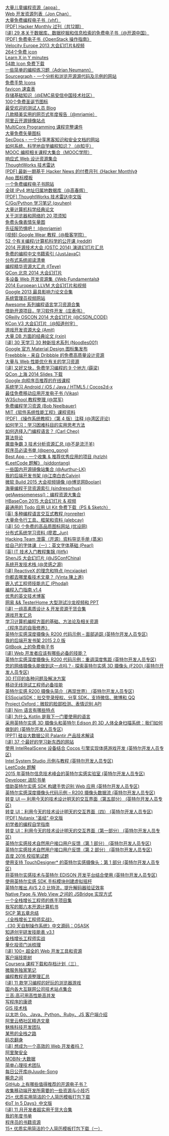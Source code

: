 [大量儿童编程资源（appa）](http://weekly.manong.io/bounce?url=https%3A%2F%2Fmedium.com%2Fp%2Fa2dc04ea9529&aid=19&nid=2)  
[Web 开发资源列表（Jon Chan）](http://weekly.manong.io/bounce?url=http%3A%2F%2Fwww.bentobox.io%2F&aid=43&nid=3)  
[大量免费编程电子书（vhf）](http://weekly.manong.io/bounce?url=https%3A%2F%2Fgithub.com%2Fvhf%2Ffree-programming-books%2Fblob%2Fmaster%2Ffree-programming-books.md&aid=71&nid=5)  
[[PDF] Hacker Monthly 过刊（共12期）](http://weekly.manong.io/bounce?url=http%3A%2F%2Fvdisk.weibo.com%2Fs%2FG-kaugh6HS2B&aid=89&nid=6)  
[[译] 29 本关于数据库、数据挖掘和信息检索的免费电子书（@开源中国）](http://weekly.manong.io/bounce?url=http%3A%2F%2Fwww.oschina.net%2Ftranslate%2F29-free-ebooks-on-database-data-mining-and-information-retrieval&aid=140&nid=8)  
[[PDF] 免费电子书《OpenStack 操作指南》](http://weekly.manong.io/bounce?url=http%3A%2F%2Fvdisk.weibo.com%2Fs%2FG-kaugh78ank&aid=169&nid=9)  
[Velocity Europe 2013 大会幻灯片&视频](http://weekly.manong.io/bounce?url=http%3A%2F%2Fvelocityconf.com%2Fvelocityeu2013%2Fpublic%2Fschedule%2Fproceedings&aid=186&nid=10)  
[264个免费 icon](http://weekly.manong.io/bounce?url=http%3A%2F%2Fikons.piotrkwiatkowski.co.uk%2F&aid=223&nid=11)  
[Learn X in Y minutes](http://weekly.manong.io/bounce?url=http%3A%2F%2Flearnxinyminutes.com%2F&aid=232&nid=12)  
[54款 Icon 免费下载](http://weekly.manong.io/bounce?url=http%3A%2F%2Fwww.smashingmagazine.com%2F2013%2F11%2F29%2Ffreebie-smallicons-icon-set%2F&aid=252&nid=12)  
[一些简单的编程练习题（Adrian Neumann）](http://weekly.manong.io/bounce?url=http%3A%2F%2Fadriann.github.io%2Fprogramming_problems.html&aid=262&nid=13)  
[Sourcegraph - 一个分析和浏览开源源代码及示例的网站](http://weekly.manong.io/bounce?url=https%3A%2F%2Fsourcegraph.com%2F&aid=281&nid=13)  
[免费手势 Icons](http://weekly.manong.io/bounce?url=http%3A%2F%2Fwww.mobiletuxedo.com%2Ftouch-gesture-icons%2F&aid=285&nid=13)  
[favicon 速查表](http://weekly.manong.io/bounce?url=https%3A%2F%2Fgithub.com%2Faudreyr%2Ffavicon-cheat-sheet&aid=286&nid=13)  
[存储基础知识（@EMC易安信中国技术社区）](http://weekly.manong.io/bounce?url=https%3A%2F%2Fcommunity.emc.com%2Fthread%2F176852&aid=316&nid=14)  
[100个免费圣诞节图标](http://weekly.manong.io/bounce?url=http%3A%2F%2Fwww.webappers.com%2F2013%2F12%2F11%2Ffree-download-100-christmas-vector-icons%2F&aid=324&nid=14)  
[最受欢迎的测试人员 Blog](http://weekly.manong.io/bounce?url=http%3A%2F%2Fwww.huibschoots.nl%2Fwordpress%2F%3Fp%3D1450&aid=365&nid=17)  
[几款精美实用的网页式年度报告（@mrjamie）](http://weekly.manong.io/bounce?url=http%3A%2F%2Fmrjamie.cc%2F2014%2F01%2F03%2Fannuals%2F&aid=370&nid=17)  
[阿里云开源镜像站点](http://weekly.manong.io/bounce?url=http%3A%2F%2Fmirrors.aliyun.com%2F&aid=382&nid=17)  
[MultiCore Programming 课程完整课件](http://weekly.manong.io/bounce?url=http%3A%2F%2Fwww.cs.tau.ac.il%2F%7Emulti%2F%3Fp%3Dslides&aid=384&nid=17)  
[大量免费矢量图标](http://weekly.manong.io/bounce?url=http%3A%2F%2Fwww.flaticon.com%2F&aid=411&nid=18)  
[SecDocs - 一个分享黑客知识和安全文档的网站](http://weekly.manong.io/bounce?url=http%3A%2F%2Fwww.secdocs.org%2F&aid=412&nid=18)  
[如何系统、科学地自学编程知识？（@知乎）](http://weekly.manong.io/bounce?url=http%3A%2F%2Fwww.zhihu.com%2Fquestion%2F20837356&aid=438&nid=19)  
[MOOC 编程相关课程大集合（MOOC学院）](http://weekly.manong.io/bounce?url=http%3A%2F%2Fmooc.guokr.com%2Fpost%2F341%2F&aid=439&nid=19)  
[响应式 Web 设计资源集合](http://weekly.manong.io/bounce?url=http%3A%2F%2Fbradfrost.github.io%2Fthis-is-responsive%2Fresources.html&aid=441&nid=19)  
[ThoughtWorks 技术雷达](http://weekly.manong.io/bounce?url=http%3A%2F%2Fwww.thoughtworks.com%2Fradar%2F&aid=484&nid=20)  
[[PDF] 最新一期基于 Hacker News 的付费月刊《Hacker Monthly》](http://weekly.manong.io/bounce?url=http%3A%2F%2Fvdisk.weibo.com%2Fs%2FG-kaugh6Dvco&aid=491&nid=20)  
[App 图标模板](http://weekly.manong.io/bounce?url=http%3A%2F%2Fappicontemplate.com%2F&aid=494&nid=20)  
[一个免费编程电子书网站](http://weekly.manong.io/bounce?url=http%3A%2F%2Fwww.freeprogrammingbook.com%2F&aid=662&nid=23)  
[全球 IPv4 地址归属地数据库（@高春辉）](http://weekly.manong.io/bounce?url=http%3A%2F%2Ftool.17mon.cn%2Fipdb.html&aid=671&nid=23)  
[[PDF] ThoughtWorks 技术雷达中文版](http://weekly.manong.io/bounce?url=http%3A%2F%2Fthoughtworks.fileburst.com%2Fassets%2Ftechnology-radar-jan-2014-cn.pdf&aid=774&nid=24)  
[C/Go/Python 学习笔记 (qyuhen)](http://weekly.manong.io/bounce?url=https%3A%2F%2Fgithub.com%2Fqyuhen%2Fbook&aid=828&nid=25)  
[大量计算机科学经典论文](http://weekly.manong.io/bounce?url=https%3A%2F%2Fgithub.com%2Fpapers-we-love%2Fpapers-we-love&aid=839&nid=25)  
[关于浏览器和网络的 20 项须知](http://weekly.manong.io/bounce?url=http%3A%2F%2Fwww.20thingsilearned.com%2Fzh-CN&aid=844&nid=25)  
[免费头像表情矢量图](http://weekly.manong.io/bounce?url=http%3A%2F%2Fwww.webappers.com%2F2014%2F03%2F26%2Ffree-download-avatars-and-emoticons-vector-set%2F&aid=852&nid=25)  
[先征服恐惧吧！ (@mrjamie)](http://weekly.manong.io/bounce?url=http%3A%2F%2Fmrjamie.cc%2F2014%2F03%2F25%2Fconquer-fear%2F&aid=854&nid=25)  
[[视频] Google Wear 教程（@极客学院）](http://weekly.manong.io/bounce?url=http%3A%2F%2Fwww.jikexueyuan.com%2Fcourse%2F39.html%3Fhmsr%3Dmanongio&aid=875&nid=26)  
[52 个有关编程/计算机科学的公开课 (reddit)](http://weekly.manong.io/bounce?url=http%3A%2F%2Fwww.reddit.com%2Fr%2Flearnprogramming%2Fcomments%2F220oqq%2Fheres_a_list_of_52_free_online_programmingcs%2F&aid=890&nid=26)  
[2014 开源技术大会 (OSTC 2014) 演讲幻灯片汇总](http://weekly.manong.io/bounce?url=http%3A%2F%2Fcode.csdn.net%2Fnews%2F2819106&aid=918&nid=27)  
[免费的编程中文书籍索引 (JustJavaC)](http://weekly.manong.io/bounce?url=https%3A%2F%2Fcode.csdn.net%2FJustJavaC%2Ffree-programming-books-zh_cn&aid=919&nid=27)  
[分布式系统阅读清单](http://weekly.manong.io/bounce?url=http%3A%2F%2Fdancres.github.io%2FPages%2F&aid=920&nid=27)  
[编程精华资源大汇总 (ITeye)](http://weekly.manong.io/bounce?url=http%3A%2F%2Fwww.iteye.com%2Fmagazines%2F130&aid=984&nid=29)  
[QCon 北京 2014 大会幻灯片](http://weekly.manong.io/bounce?url=http%3A%2F%2Fwww.qconbeijing.com%2Fvideoslides.html&aid=1024&nid=30)  
[多设备 Web 开发资源集《Web Fundamentals》](http://weekly.manong.io/bounce?url=https%3A%2F%2Fdevelopers.google.com%2Fweb%2Ffundamentals%2F&aid=1028&nid=30)  
[2014 European LLVM 大会幻灯片和视频](http://weekly.manong.io/bounce?url=http%3A%2F%2Fllvm.org%2Fdevmtg%2F2014-04%2F&aid=1174&nid=34)  
[Google 2013 最具影响力论文合集](http://weekly.manong.io/bounce?url=http%3A%2F%2Fgoogleresearch.blogspot.com%2F2014%2F06%2Finfluential-papers-for-2013.html&aid=1232&nid=37)  
[系统管理员视频网站](http://weekly.manong.io/bounce?url=http%3A%2F%2Fsysadmincasts.com%2F&aid=1255&nid=38)  
[Awesome 系列编程语言学习资源合集](http://weekly.manong.io/bounce?url=https%3A%2F%2Fgithub.com%2Fbayandin%2Fawesome-awesomeness&aid=1283&nid=39)  
[借助开源项目，学习软件开发（庄表伟）](http://weekly.manong.io/bounce?url=https%3A%2F%2Fgithub.com%2Fzhuangbiaowei%2Flearn-with-open-source&aid=1285&nid=39)  
[OReilly OSCON 2014 大会幻灯片 (@CSDN_CODE)](http://weekly.manong.io/bounce?url=http%3A%2F%2Fvdisk.weibo.com%2Fs%2Fd5aK1Um5u9MZq%2F1406874409&aid=1310&nid=40)  
[KCon V3 大会幻灯片（@知道创宇）](http://weekly.manong.io/bounce?url=https%3A%2F%2Fgithub.com%2Fknownsec%2FKCon%2Ftree%2Fmaster%2FKCon%2520V3&aid=1368&nid=42)  
[游戏开发资源大全 (Amit)](http://weekly.manong.io/bounce?url=http%3A%2F%2Fwww-cs-students.stanford.edu%2F%7Eamitp%2Fgameprog.html&aid=1369&nid=42)  
[大量 DB 方面的经典论文 (rxin)](http://weekly.manong.io/bounce?url=https%3A%2F%2Fgithub.com%2Frxin%2Fdb-readings&aid=1405&nid=43)  
[[译] 30 天学习 30 种新技术系列 (Noodles001)](http://weekly.manong.io/bounce?url=http%3A%2F%2Fsegmentfault.com%2Fa%2F1190000000349384&aid=1488&nid=46)  
[Google 官方 Material Design 图标集发布](http://weekly.manong.io/bounce?url=https%3A%2F%2Fgithub.com%2Fgoogle%2Fmaterial-design-icons%2Freleases%2Ftag%2F1.0.0&aid=1545&nid=48)  
[Freebbble - 来自 Dribbble 的免费高质量设计资源](http://weekly.manong.io/bounce?url=http%3A%2F%2Ffreebbble.com%2F&aid=1546&nid=48)  
[大量与 Web 性能优化有关的学习资源](http://weekly.manong.io/bounce?url=https%3A%2F%2Fgithub.com%2Fdavidsonfellipe%2Fawesome-wpo&aid=1565&nid=49)  
[[译] 又好又快，免费学习编程的 9 个地方 (薛梁)](http://weekly.manong.io/bounce?url=http%3A%2F%2Fcode.csdn.net%2Fnews%2F2822252&aid=1566&nid=49)  
[QCon 上海 2014 Slides 下载](http://weekly.manong.io/bounce?url=http%3A%2F%2F2014.qconshanghai.com%2Fslides.html&aid=1575&nid=49)  
[Google 向程序员推荐的在线课程](http://weekly.manong.io/bounce?url=http%3A%2F%2Fmooc.guokr.com%2Fpost%2F610231%2F&aid=1626&nid=51)  
[系统学习 Android / iOS / Java / HTML5 / Cocos2d-x](http://weekly.manong.io/bounce?url=http%3A%2F%2Fwww.jikexueyuan.com%2F%3Fhmsr%3Dmanong_video_index&aid=1627&nid=51)  
[最佳免费移动应用开发电子书 (Vikas)](http://weekly.manong.io/bounce?url=http%3A%2F%2Fdevzum.com%2F2014%2F11%2F19%2Fbest-free-ebooks-to-made-easy-mobile-app-development%2F&aid=1675&nid=52)  
[W3School 教程整理 (@禁军)](http://weekly.manong.io/bounce?url=http%3A%2F%2Fwww.jianshu.com%2Fp%2F046583fda70c&aid=1690&nid=53)  
[免费编程学习资源 (Bob Neelbauer)](http://weekly.manong.io/bounce?url=http%3A%2F%2Fsocialmatchbox.com%2Fwp%2Flearn-to-code-learn-programming%2F&aid=1721&nid=54)  
[MIT《软件系统性能工程》课程资料](http://weekly.manong.io/bounce?url=http%3A%2F%2Focw.mit.edu%2Fcourses%2Felectrical-engineering-and-computer-science%2F6-172-performance-engineering-of-software-systems-fall-2010%2Fdownload-course-materials%2F&aid=1757&nid=55)  
[[PDF] 《操作系统教程》（第 4 版）注释 (@湾区评论)](http://weekly.manong.io/bounce?url=http%3A%2F%2Fvdisk.weibo.com%2Fs%2FEtFH2YLwKTAw&aid=1784&nid=57)  
[如何学习：学习困难科目的实用思考方法](http://weekly.manong.io/bounce?url=https%3A%2F%2Fwww.coursera.org%2Fcourse%2Flearning&aid=1767&nid=57)  
[如何选择入门编程语言？ (Carl Cheo)](http://weekly.manong.io/bounce?url=http%3A%2F%2Fcarlcheo.com%2Fstartcoding&aid=1803&nid=58)  
[算法导论](http://weekly.manong.io/bounce?url=http%3A%2F%2Fopen.163.com%2Fspecial%2Fopencourse%2Falgorithms.html&aid=1860&nid=60)  
[魔兽争霸 3 技术分析资源汇总 (@不是流汗羊)](http://weekly.manong.io/bounce?url=http%3A%2F%2Fjjyy.guru%2Fwar3-tech%2F&aid=1912&nid=61)  
[程序员必读书单 (@peng_gong)](http://weekly.manong.io/bounce?url=http%3A%2F%2Flucida.me%2Fblog%2Fdeveloper-reading-list%2F&aid=1929&nid=61)  
[Best App - 一个收集 & 推荐优秀应用的项目 (hzlzh)](http://weekly.manong.io/bounce?url=https%3A%2F%2Fgithub.com%2Fhzlzh%2FBest-App&aid=2034&nid=64)  
[《LeetCode 题解》 (siddontang)](http://weekly.manong.io/bounce?url=https%3A%2F%2Fwww.gitbook.com%2Fbook%2Fsiddontang%2Fleetcode-solution%2Fdetails&aid=2101&nid=66)  
[一些国内开源镜像站集合 (@Aurthur-LK)](http://weekly.manong.io/bounce?url=http%3A%2F%2Fblog.gitos.cn%2F2015%2F04%2F19%2FSome-Domestic-Mirrors.html&aid=2147&nid=67)  
[我的后端开发书架 (@江南白衣Calvin)](http://weekly.manong.io/bounce?url=http%3A%2F%2Fcalvin1978.blogcn.com%2Farticles%2Fbookshelf.html&aid=2227&nid=69)  
[微软 Build 2015 大会视频镜像 (@博览网Boolan)](http://weekly.manong.io/bounce?url=http%3A%2F%2Fboolan.com%2Fbuild&aid=2293&nid=70)  
[海量编程干货资源索引 (sindresorhus)](http://weekly.manong.io/bounce?url=https%3A%2F%2Fgithub.com%2Fsindresorhus%2Fawesome&aid=2330&nid=71)  
[getAwesomeness()：编程资源大集合](http://weekly.manong.io/bounce?url=http%3A%2F%2Fgetawesomeness.com%2F&aid=2390&nid=72)  
[HBaseCon 2015 大会幻灯片 & 视频](http://weekly.manong.io/bounce?url=http%3A%2F%2Fhbasecon.com%2Farchive.html&aid=2520&nid=74)  
[最通用的 Todo 应用 UI Kit 免费下载（PS & Sketch）](http://weekly.manong.io/bounce?url=http%3A%2F%2Fwww.invisionapp.com%2Fdo&aid=2533&nid=74)  
[[英] 多种编程语言交互式教程 (ronreiter)](http://weekly.manong.io/bounce?url=https%3A%2F%2Fgithub.com%2Fronreiter%2Finteractive-tutorials%2Ftree%2Fmaster%2Ftutorials&aid=2553&nid=75)  
[大量命令行工具、框架和资料 (alebcay)](http://weekly.manong.io/bounce?url=https%3A%2F%2Fgithub.com%2Falebcay%2Fawesome-shell&aid=2667&nid=76)  
[[译] 50 个免费的高品质图标网站 (优设网)](http://weekly.manong.io/bounce?url=http%3A%2F%2Fwww.uisdc.com%2F50-free-icons-websites&aid=2882&nid=79)  
[分布式系统学习资料 (廖君_Jun)](http://weekly.manong.io/bounce?url=https%3A%2F%2Fgithub.com%2Fty4z2008%2FQix%2Fblob%2Fmaster%2Fds.md&aid=2867&nid=79)  
[Hacking Team 泄露（开源）资料导览手册 (蒸米)](http://weekly.manong.io/bounce?url=http%3A%2F%2Fdrops.wooyun.org%2Fnews%2F6977&aid=2887&nid=79)  
[给自己的字体课（一）：英文字体基础 (Pearl)](http://weekly.manong.io/bounce?url=http%3A%2F%2Fcdc.tencent.com%2F%3Fp%3D8565&aid=2949&nid=80)  
[[英] IT 技术入门教程集锦 (llitfk)](http://weekly.manong.io/bounce?url=http%3A%2F%2Fwww.tutorialspoint.com%2F&aid=3043&nid=81)  
[ShenJS 大会幻灯片 (@JSConfChina)](http://weekly.manong.io/bounce?url=https%3A%2F%2Fgithub.com%2Fjsconfcn%2FShenJS%2Fissues%2F30&aid=3050&nid=81)  
[系统开发技术栈 (@灵感之源)](http://weekly.manong.io/bounce?url=http%3A%2F%2Foverflowstack.github.io%2F&aid=3373&nid=85)  
[[译] ReactiveX 的理念和特点 (mcxiaoke)](http://weekly.manong.io/bounce?url=https%3A%2F%2Fgithub.com%2Fmcxiaoke%2FRxDocs%2Fblob%2Fmaster%2FIntro.md&aid=3399&nid=85)  
[你都去哪里看技术文章？ (Vinta 陳上進)](http://weekly.manong.io/bounce?url=https%3A%2F%2Fvinta.ws%2Fcode%2Fwhere-to-find-great-content-to-read.html&aid=3528&nid=87)  
[嵌入式工程师技能总汇 (Phodal)](http://weekly.manong.io/bounce?url=https%3A%2F%2Fgithub.com%2Fphodal%2Feks&aid=3555&nid=87)  
[编程入门指南 v1.4](http://weekly.manong.io/bounce?url=http%3A%2F%2Fzhuanlan.zhihu.com%2Fxiao-jing-mo%2F19959253&aid=3915&nid=91)  
[优秀的英文技术博客](http://weekly.manong.io/bounce?url=http%3A%2F%2Fdroidyue.com%2Fblog%2F2015%2F10%2F24%2Fgreat-english-programming-blog%2F&aid=4013&nid=92)  
[网易 && TesterHome 大型测试沙龙视频和 PPT](http://weekly.manong.io/bounce?url=https%3A%2F%2Ftesterhome.com%2Ftopics%2F3412&aid=4014&nid=92)  
[[译] 一组高素质设计 & 开发资源干货合集](http://weekly.manong.io/bounce?url=http%3A%2F%2Fwww.uisdc.com%2F2015-october-incredible-freebies-designers&aid=4020&nid=92)  
[游戏开发汇总](http://weekly.manong.io/bounce?url=http%3A%2F%2Fzhuanlan.zhihu.com%2Fgu-lu%2F20289098&aid=4026&nid=92)  
[学习计算机编程方面的基础、方法论及相关资源](http://weekly.manong.io/bounce?url=http%3A%2F%2Fprog-notes.yuanbin.me%2F&aid=4035&nid=92)  
[《程序员的自我修养》](http://weekly.manong.io/bounce?url=https%3A%2F%2Fwww.gitbook.com%2Fbook%2Fleohxj%2Fa-programmer-prepares%2Fdetails&aid=4081&nid=93)  
[英特尔实感深度摄像头 R200 代码示例 – 面部追踪 (英特尔开发人员专区)](http://weekly.manong.io/bounce?url=https%3A%2F%2Fsoftware.intel.com%2Fzh-cn%2Farticles%2Fintel-realsense-depth-camera-r200-code-sample-face-tracking%3Futm_source%3DIDZwechat%26utm_medium%3DSocial%2BMedia%26utm_campaign%3DRealsende_PRC_Q415_Syndication&aid=4087&nid=93)  
[我的后端开发书架 2015 2.0 版](http://weekly.manong.io/bounce?url=http%3A%2F%2Fcalvin1978.blogcn.com%2Farticles%2Fbookshelf.html%3Ffrom%3Dtimeline%26isappinstalled%3D0&aid=4064&nid=93)  
[GitBook 上的免费电子书](http://weekly.manong.io/bounce?url=https%3A%2F%2Fwww.gitbook.com%2Fexplore%2Fall%2Fzh%3Fpage%3D1&aid=4175&nid=94)  
[[译] Web 开发者应该有哪些必备的技能？](http://weekly.manong.io/bounce?url=http%3A%2F%2Finfo.9iphp.com%2Fessential-skills-every-web-developer-should-have%2F&aid=4176&nid=94)  
[英特尔实感深度摄像头 R200 代码示例：重调深度焦距 (英特尔开发人员专区)](http://weekly.manong.io/bounce?url=https%3A%2F%2Fsoftware.intel.com%2Fzh-cn%2Farticles%2Fintel-realsense-depth-camera-r200-code-sample-depth-refocus%3Futm_source%3DManong%26utm_medium%3DText%2BLink%26utm_campaign%3DRealsense_PRC_Q415_Syndication&aid=4177&nid=94)  
[您的网络摄像头能做到这一点吗？- 探索英特尔实感 3D 摄像头 (F200) (英特尔开发人员专区)](http://weekly.manong.io/bounce?url=https%3A%2F%2Fsoftware.intel.com%2Fzh-cn%2Fblogs%2F2015%2F01%2F26%2Fcan-your-webcam-do-this%3Futm_source%3DManong%26utm_medium%3DNewsletter%26utm_campaign%3DRealsense_PRC_Q415_Syndication&aid=4269&nid=95)  
[3D 打印的各种问题及解决方案](http://weekly.manong.io/bounce?url=http%3A%2F%2Finsights.thoughtworkers.org%2Fqa-for-3d-printing%2F&aid=4308&nid=95)  
[移动无线测试工程师必备技能](http://weekly.manong.io/bounce?url=https%3A%2F%2Ftesterhome.com%2Ftopics%2F3639&aid=4277&nid=95)  
[英特尔实感 R200 摄像头简介（再现世界） (英特尔开发人员专区)](http://weekly.manong.io/bounce?url=https%3A%2F%2Fsoftware.intel.com%2Fzh-cn%2Farticles%2Frealsense-r200-camera%3Futm_source%3DManong%26utm_medium%3DNewsletter%26utm_campaign%3DRealsense_PRC_Q415_Syndication&aid=4383&nid=96)  
[ESSocialSDK：社交登录授权、分享 SDK，支持微信、微博和 QQ](http://weekly.manong.io/bounce?url=https%3A%2F%2Fgithub.com%2FElbbbirdStudio%2FESSocialSDK&aid=4426&nid=96)  
[Project Oxford：微软的脸部检测、表情识别 API](http://weekly.manong.io/bounce?url=https%3A%2F%2Fgithub.com%2FMicrosoft%2FProjectOxford-ClientSDK&aid=4438&nid=96)  
[[译] Nim 语言有哪些特点](http://weekly.manong.io/bounce?url=http%3A%2F%2Fsegmentfault.com%2Fa%2F1190000002576013&aid=4476&nid=97)  
[[译] 为什么 Kotlin 是我下一门要使用的语言](http://weekly.manong.io/bounce?url=http%3A%2F%2Fwww.demojameson.com%2F2015%2F11%2F08%2Fwhy-kotlin%2F&aid=4477&nid=97)  
[采用英特尔实感 3D 摄像头和英特尔 Edison 的 3D 人体全身扫描系统：我们如何做到的 (英特尔开发人员专区)](http://weekly.manong.io/bounce?url=https%3A%2F%2Fsoftware.intel.com%2Fzh-cn%2Farticles%2Fcappasity-3d-people-full-body-scan-with-intel-realsense-and-intel-edison%3Futm_source%3DManong%26utm_medium%3DNewsletter%26utm_campaign%3DRealsense_PRC_Q415_Syndication&aid=4489&nid=97)  
[[PPT] 硅谷大数据公司 Palantir 产品技术解读](http://weekly.manong.io/bounce?url=http%3A%2F%2Fvdisk.weibo.com%2Fs%2FD2zXXYpNQA3x&aid=4519&nid=97)  
[[译] 37 个最好的学习新东西的网站](http://weekly.manong.io/bounce?url=http%3A%2F%2Fljinkai.github.io%2F2015%2F11%2F26%2F37-lean-website%2F&aid=4520&nid=97)  
[使用 IntelRealScene 设备结合 Cocos 引擎实现体感游戏开发 (英特尔开发人员专区)](http://weekly.manong.io/bounce?url=https%3A%2F%2Fsoftware.intel.com%2Fzh-cn%2Fblogs%2F2015%2F10%2F30%2Fintelrealscene-cocos%3Futm_source%3DManong%26utm_medium%3DNewsletter%26utm_campaign%3DRealsense_PRC_Q415_Syndication&aid=4581&nid=98)  
[Intel System Studio 示例与教程 (英特尔开发人员专区)](http://weekly.manong.io/bounce?url=https%3A%2F%2Fsoftware.intel.com%2Fzh-cn%2Farticles%2Fintel-system-studio-tutorials%3Futm_source%3DManong%26utm_medium%3DNewsletter%26utm_campaign%3DRealsense_PRC_Q415_Syndication&aid=4677&nid=99)  
[LeetCode 题解](http://weekly.manong.io/bounce?url=https%3A%2F%2Fgithub.com%2Fsoulmachine%2Fleetcode&aid=4767&nid=100)  
[2015 年英特尔信息技术峰会的英特尔实感实验室 (英特尔开发人员专区)](http://weekly.manong.io/bounce?url=https%3A%2F%2Fsoftware.intel.com%2Fzh-cn%2Farticles%2Frealsense-labs-idf-2015%3Futm_source%3DManong%26utm_medium%3DNewsletter%26utm_campaign%3DRealsense_PRC_Q415_Syndication&aid=4770&nid=100)  
[Developer 进阶书单](http://weekly.manong.io/bounce?url=http%3A%2F%2Fphodal.github.io%2Fbooktree%2F&aid=4764&nid=100)  
[借助英特尔实感 SDK 构建手势识别 Web 应用 (英特尔开发人员专区)](http://weekly.manong.io/bounce?url=https%3A%2F%2Fsoftware.intel.com%2Fzh-cn%2Farticles%2Fbuilding-gesture-recognition-web-apps-with-intel-realsense-sdk%3Futm_source%3DManong%26utm_medium%3DNewsletter%26utm_campaign%3DRealsense_PRC_Q415_Syndication&aid=4854&nid=101)  
[英特尔实感深度摄像头代码示例 – R200 摄像头数据流 (英特尔开发人员专区)](http://weekly.manong.io/bounce?url=https%3A%2F%2Fsoftware.intel.com%2Fzh-cn%2Farticles%2Fintel-realsense-depth-camera-code-sample-r200-camera-streams%3Futm_source%3DManong%26utm_medium%3DNewsletter%26utm_campaign%3DRealsense_PRC_Q415_Syndication&aid=4934&nid=102)  
[转变 UI — 利用今天的技术设计明天的交互界面（第五部分） (英特尔开发人员专区)](http://weekly.manong.io/bounce?url=https%3A%2F%2Fsoftware.intel.com%2Fzh-cn%2Farticles%2Fnatural-interaction-with-intuitive-computer-control%3Futm_source%3DManong%26utm_medium%3DNewsletter%26utm_campaign%3DRealsense_PRC_Q415_Syndication&aid=5016&nid=103)  
[转变 UI：利用今天的技术设计明天的交互界面（四） (英特尔开发人员专区)](http://weekly.manong.io/bounce?url=https%3A%2F%2Fsoftware.intel.com%2Fzh-cn%2Farticles%2Fcapture-and-share-the-real-world-in-three-dimensions%3Futm_source%3DManong%26utm_medium%3DNewsletter%26utm_campaign%3DRealsense_PRC_Q415_Syndication&aid=5110&nid=104)  
[[PDF] Nutanix “圣经” 中文版](http://weekly.manong.io/bounce?url=http%3A%2F%2Fpan.baidu.com%2Fs%2F1mhtgk32&aid=5133&nid=104)  
[初学者的编程自学指南](http://weekly.manong.io/bounce?url=http%3A%2F%2Fforrestchang.github.io%2Fself-learning-guide-1.html&aid=5225&nid=105)  
[转变 UI：利用今天的技术设计明天的交互界面（第一部分） (英特尔开发人员专区)](http://weekly.manong.io/bounce?url=https%3A%2F%2Fsoftware.intel.com%2Fzh-cn%2Farticles%2Fgame-developers-push-the-edge-with-intel-realsense-technology%3Futm_source%3DManong%26utm_medium%3DNewsletter%26utm_campaign%3DRealsense_PRC_Q415_Syndication&aid=5231&nid=105)  
[英特尔实感技术自然用户接口用户反馈（第 1 部分） (英特尔开发人员专区)](http://weekly.manong.io/bounce?url=https%3A%2F%2Fsoftware.intel.com%2Fzh-cn%2Farticles%2Fuser-feedback-for-natural-user-interfaces-with-intel-realsense-technology-part-1%3Futm_source%3DManong%26utm_medium%3DNewsletter%26utm_campaign%3DRealsense_PRC_Q415_Syndication&aid=5303&nid=106)  
[英特尔实感技术自然用户接口用户反馈（第 2 部分） (英特尔开发人员专区)](http://weekly.manong.io/bounce?url=https%3A%2F%2Fsoftware.intel.com%2Fzh-cn%2Farticles%2Fuser-feedback-for-natural-user-interfaces-with-intel-realsense-technology-part-2%3Futm_source%3DManong%26utm_medium%3DNewsletter%26utm_campaign%3DRealsense_PRC_Q415_Syndication&aid=5377&nid=107)  
[百度 2016 校招笔试题](http://weekly.manong.io/bounce?url=http%3A%2F%2Fask.julyedu.com%2Fm%2Fquestion%2F6941&aid=5390&nid=107)  
[使用支持 TouchDesigner* 的英特尔实感摄像头：第 1 部分 (英特尔开发人员专区)](http://weekly.manong.io/bounce?url=https%3A%2F%2Fsoftware.intel.com%2Fzh-cn%2Farticles%2Fusing-the-intel-realsense-camera-with-touchdesigner-part-1%3Futm_source%3DManong%26utm_medium%3DNewsletter%26utm_campaign%3DRealsense_PRC_Q415_Syndication&aid=5448&nid=108)  
[将英特尔实感技术与英特尔 EDISON 开发平台结合使用 (英特尔开发人员专区)](http://weekly.manong.io/bounce?url=https%3A%2F%2Fsoftware.intel.com%2Fzh-cn%2Farticles%2Fusing-intel-realsense-technology-in-combination-with-the-intel-edison-development-platform%2F%3Futm_source%3DManong%26utm_medium%3DNewsletter%26utm_campaign%3DRealsense_PRC_Q415_Syndication&aid=5561&nid=109)  
[使用英特尔实感 SDK 手标模块创建虚拟摇杆](http://weekly.manong.io/bounce?url=https%3A%2F%2Fsoftware.intel.com%2Fzh-cn%2Farticles%2Fcreate-a-virtual-joystick-using-the-intel-realsense-sdk-hand-cursor-module%3Futm_source%3DManong%26utm_medium%3DNewsletter%26utm_campaign%3DGamedev_PRC_Q116&aid=5657&nid=111)  
[英特尔推出 AVS 2.0 比特流，提升解码器验证效率](http://weekly.manong.io/bounce?url=https%3A%2F%2Fsoftware.intel.com%2Fzh-cn%2Farticles%2Fintel-delivers-avs-20-bitstreams-for-efficient-decoder-validation%3Futm_source%3DManong%26utm_medium%3DNewsletter%26utm_campaign%3DGamedev_PRC_Q116&aid=5658&nid=111)  
[Native Page 与 Web View 之间的 JSBridge 实现方式](http://weekly.manong.io/bounce?url=http%3A%2F%2Fwww.cnblogs.com%2Fms-uap%2Fp%2F5306309.html%3Ff%3Dtt&aid=5860&nid=113)  
[一个全栈增长工程师的练手项目集](http://weekly.manong.io/bounce?url=https%3A%2F%2Fgithub.com%2Fphodal%2Fideabook&aid=6195&nid=117)  
[我写的那六本开源计算机书](http://weekly.manong.io/bounce?url=https%3A%2F%2Fgithub.com%2Fphodal%2Farticles%2Fissues%2F12&aid=6275&nid=118)  
[SICP 第五章总结](http://weekly.manong.io/bounce?url=http%3A%2F%2Fliujiacai.net%2Fblog%2F2016%2F05%2F21%2Fsicp-chapter5-summary%2F&aid=6323&nid=119)  
[《全栈增长工程师实战》](http://weekly.manong.io/bounce?url=https%3A%2F%2Fgithub.com%2Fphodal%2Fgrowth-in-action&aid=6331&nid=119)  
[《30 天自制操作系统》中文源码：OSASK](http://weekly.manong.io/bounce?url=https%3A%2F%2Fgithub.com%2Fyourtion%2F30dayMakeOS&aid=6338&nid=119)  
[知道创宇研发技能表 v3.1](http://weekly.manong.io/bounce?url=http%3A%2F%2Fblog.knownsec.com%2FKnownsec_RD_Checklist%2Findex.html&aid=6341&nid=119)  
[全栈增长工程师实战](http://weekly.manong.io/bounce?url=http%3A%2F%2Fgrowth-in-action.phodal.com%2F&aid=6412&nid=120)  
[量化投资门派梳理](http://weekly.manong.io/bounce?url=https%3A%2F%2Fuqer.io%2Fcommunity%2Fshare%2F56749fca228e5bab38c977d1&aid=6427&nid=120)  
[[译] 100+ 超全的 Web 开发工具和资源](http://weekly.manong.io/bounce?url=https%3A%2F%2Fxituqu.com%2F170.html%3Ff%3Dtt&aid=6513&nid=121)  
[客户端技能树](http://weekly.manong.io/bounce?url=http%3A%2F%2Fzengrong.net%2Fpost%2F2383.htm&aid=6570&nid=122)  
[Coursera 课程下载和存档计划（三）](http://weekly.manong.io/bounce?url=http%3A%2F%2Fblog.coursegraph.com%2Fcoursera%25E8%25AF%25BE%25E7%25A8%258B%25E4%25B8%258B%25E8%25BD%25BD%25E5%2592%258C%25E5%25AD%2598%25E6%25A1%25A3%25E8%25AE%25A1%25E5%2588%2592%25E4%25B8%2589-%25E6%259C%25BA%25E5%2599%25A8%25E5%25AD%25A6%25E4%25B9%25A0-%25E8%2587%25AA%25E7%2584%25B6%25E8%25AF%25AD%25E8%25A8%2580%25E5%25A4%2584%25E7%2590%2586&aid=6635&nid=123)  
[微服务独家笔记](http://weekly.manong.io/bounce?url=http%3A%2F%2Fmp.weixin.qq.com%2Fs%3F__biz%3DMzA3MDg4Nzc2NQ%3D%3D%26mid%3D504649826%26idx%3D1%26sn%3D6a9a2f98f3be076e234d9758ce87f656%23rd&aid=6654&nid=123)  
[编程教程资源整理汇总](http://weekly.manong.io/bounce?url=http%3A%2F%2Fzhuanlan.zhihu.com%2Fp%2F21250766&aid=6728&nid=124)  
[[译] 11 款学习编程的好玩的浏览器游戏](http://weekly.manong.io/bounce?url=http%3A%2F%2Fljinkai.github.io%2F2016%2F07%2F03%2F11-fun-javascript-browser-game%2F&aid=6776&nid=125)  
[国内各大互联网公司技术站点集合](http://weekly.manong.io/bounce?url=http%3A%2F%2Fasteam.cc%2Findex.php%2Farchives%2F10%2F&aid=7064&nid=129)  
[三高:高可用高性能高并发](http://weekly.manong.io/bounce?url=http%3A%2F%2Ftoutiao.io%2Fsubjects%2F4755&aid=7232&nid=132)  
[写程序的康德](http://weekly.manong.io/bounce?url=http%3A%2F%2Ftoutiao.io%2Fsubjects%2F24401&aid=7234&nid=132)  
[GIS 技术栈](http://weekly.manong.io/bounce?url=http%3A%2F%2Ftoutiao.io%2Fj%2F1nrfxe&aid=7275&nid=132)  
[以太坊 Go、Java、Python、Ruby、JS 客户端介绍](http://weekly.manong.io/bounce?url=http%3A%2F%2Ftoutiao.io%2Fj%2Fcjc4jt&aid=7279&nid=132)  
[阿里云栖社区精选文章](http://weekly.manong.io/bounce?url=http%3A%2F%2Ftoutiao.io%2Fsubjects%2F68979&aid=7320&nid=133)  
[魅族科技开发团队](http://weekly.manong.io/bounce?url=http%3A%2F%2Ftoutiao.io%2Fsubjects%2F22029&aid=7321&nid=133)  
[某熊的全栈之路](http://weekly.manong.io/bounce?url=http%3A%2F%2Ftoutiao.io%2Fsubjects%2F18813&aid=7322&nid=133)  
[码农翻身](http://weekly.manong.io/bounce?url=http%3A%2F%2Ftoutiao.io%2Fsubjects%2F99663&aid=7323&nid=133)  
[[译] 想成为一个高效的 Web 开发者吗？](http://weekly.manong.io/bounce?url=http%3A%2F%2Ftoutiao.io%2Fj%2Fwjp4gk&aid=7330&nid=133)  
[阿里聚安全](http://weekly.manong.io/bounce?url=http%3A%2F%2Ftoutiao.io%2Fsubjects%2F107938&aid=7430&nid=134)  
[MOBIN-大数据](http://weekly.manong.io/bounce?url=http%3A%2F%2Ftoutiao.io%2Fsubjects%2F11305&aid=7431&nid=134)  
[简单心理技术团队](http://weekly.manong.io/bounce?url=http%3A%2F%2Ftoutiao.io%2Fsubjects%2F17642&aid=7432&nid=134)  
[每日公开库@Juude-Song](http://weekly.manong.io/bounce?url=http%3A%2F%2Ftoutiao.io%2Fsubjects%2F4862&aid=7434&nid=134)  
[瞬息之间](http://weekly.manong.io/bounce?url=http%3A%2F%2Ftoutiao.io%2Fsubjects%2F50961&aid=7436&nid=134)  
[GitHub 上有哪些值得推荐的开源电子书？](http://weekly.manong.io/bounce?url=https%3A%2F%2Ftoutiao.io%2Fj%2F7xf0y5&aid=7662&nid=138)  
[收集移动端开发所需要的一些资源与小技巧](http://weekly.manong.io/bounce?url=https%3A%2F%2Ftoutiao.io%2Fj%2Fe7xql4&aid=7672&nid=138)  
[25+ 优质实用简洁的个人简历模板打包下载](http://weekly.manong.io/bounce?url=https%3A%2F%2Ftoutiao.io%2Fk%2Fbxswtv&aid=7749&nid=139)  
[《IoT In 5 Days》中文版](http://weekly.manong.io/bounce?url=https%3A%2F%2Ftoutiao.io%2Fk%2Fg9niga&aid=7819&nid=140)  
[[译] 11 月开发者超实用干货大合集](http://weekly.manong.io/bounce?url=https%3A%2F%2Ftoutiao.io%2Fk%2F2h5593&aid=7997&nid=143)  
[我的年度书单](http://weekly.manong.io/bounce?url=http%3A%2F%2Fmp.weixin.qq.com%2Fs%3F__biz%3DMzIxMjAzMDA1MQ%3D%3D%26mid%3D2648945669%26idx%3D1%26sn%3Dccb59f33a3ac3c34de13f083effa7bf2&aid=7977&nid=143)  
[程序员的书籍资源](http://weekly.manong.io/bounce?url=https%3A%2F%2Ftoutiao.io%2Fk%2Ffqe572&aid=8097&nid=145)  
[15+ 优质实用简洁的个人简历模板打包下载（一）](http://weekly.manong.io/bounce?url=https%3A%2F%2Ftoutiao.io%2Fk%2F60oj0y&aid=8174&nid=146)  
